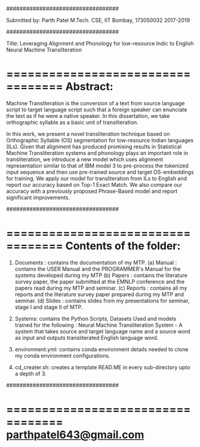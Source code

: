 ##################################

Submitted by: Parth Patel
M.Tech. CSE, IIT Bombay, 173050032
2017-2019

##################################

Title: Leveraging Alignment and Phonology for low-resource Indic to English Neural Machine Transliteration

==================================
Abstract:
==================================
Machine Transliteration is the conversion of a text from source language script to target language script such that a foreign speaker can enunciate the text as if he were a native speaker. In this dissertation, we take orthographic syllable as a basic unit of transliteration.

In this work, we present a novel transliteration technique based on Orthographic Syllable (OS) segmentation for low-resource Indian languages (ILs). Given that alignment has produced promising results in Statistical Machine Transliteration systems and phonology plays an important role in transliteration, we introduce a new model which uses alignment representation similar to that of IBM model 3 to pre-process the tokenized input sequence and then use pre-trained source and target OS-embeddings for training. We apply our model for transliteration from ILs to English and report our accuracy based on Top-1 Exact Match. We also compare our accuracy with a previously proposed Phrase-Based model and report significant improvements.


##################################

==================================
Contents of the folder:
==================================

1. Documents : contains the documentation of my MTP.
	(a) Manual : contains the USER Manual and the PROGRAMMER's Manual for the systems developed during my MTP
	(b) Papers : contains the literature survey paper, the paper submitted at the EMNLP conference and the papers read during my MTP and seminar.
	(c) Reports : contains all my reports and the literature survey paper prepared during my MTP and seminar.
	(d) Slides : contains slides from my presentations for seminar, stage I and stage II of MTP.

2. Systems: contains the Python Scripts, Datasets Used and models trained for the following :
	Neural Machine Transliteration System - A system that takes source and target language name and a source word as input and outputs transliterated English language word.

3. environment.yml: contains conda environment details needed to clone my conda environment configurations.

4. cd_creater.sh: creates a template READ.ME in every sub-directory upto a depth of 3.

##################################

==================================
parthpatel643@gmail.com
==================================

